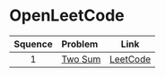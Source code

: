 # OpenLeetCode


| Squence | Problem       | Link  |
|:-------:|:--------------|:------:|
|1|[Two Sum](src/001_TwoSum/Solution.cpp)|[LeetCode](https://leetcode.com/problems/two-sum/description)|
